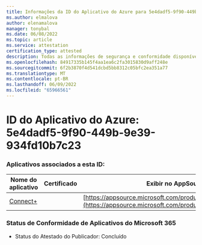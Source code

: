 ```yaml
---
title: Informações da ID do Aplicativo do Azure para 5e4dadf5-9f90-449b-9e39-934fd10b7c23
ms.author: elmalova
author: elenamalova
manager: tonybal
ms.date: 06/08/2022
ms.topic: article
ms.service: attestation
certification_type: attested
description: Todas as informações de segurança e conformidade disponíveis para 5e4dadf5-9f90-449b-9e39-934fd10b7c23.
ms.openlocfilehash: 84917335b145f4aa1ea6c2fa3015830d9aff248e
ms.sourcegitcommit: 6f2b3870f4d541dcbd5bb8312c05bfc2ea351a77
ms.translationtype: MT
ms.contentlocale: pt-BR
ms.lasthandoff: 06/09/2022
ms.locfileid: "65966561"
---
```

# <a name="azure-app-id-5e4dadf5-9f90-449b-9e39-934fd10b7c23"></a>ID do Aplicativo do Azure: 5e4dadf5-9f90-449b-9e39-934fd10b7c23


### <a name="apps-associated-with-this-id"></a>Aplicativos associados a esta ID:
| **Nome do aplicativo** | **Certificado** | **Exibir no AppSource** |
|--------------|---------------|-----------------------|
| [Connect+](../forward/WA200002611.md) |  | [https://appsource.microsoft.com/product/office/WA200002611](https://appsource.microsoft.com/product/office/WA200002611) |

### <a name="microsoft-365-app-compliance-status"></a>Status de Conformidade de Aplicativos do Microsoft 365
- Status do Atestado do Publicador: Concluído
